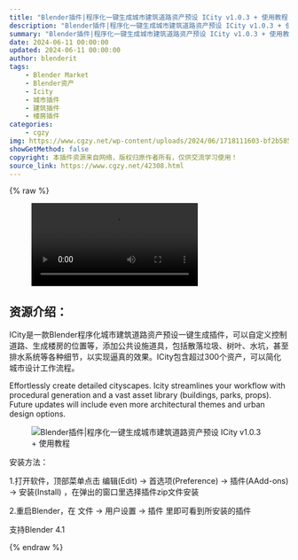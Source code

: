 ```yaml
---
title: "Blender插件|程序化一键生成城市建筑道路资产预设 ICity v1.0.3 + 使用教程"
description: "Blender插件|程序化一键生成城市建筑道路资产预设 ICity v1.0.3 + 使用教程"
summary: "Blender插件|程序化一键生成城市建筑道路资产预设 ICity v1.0.3 + 使用教程"
date: 2024-06-11 00:00:00
updated: 2024-06-11 00:00:00
author: blenderit
tags: 
    - Blender Market
    - Blender资产
    - Icity
    - 城市插件
    - 建筑插件
    - 楼房插件
categories:
    - cgzy
img: https://www.cgzy.net/wp-content/uploads/2024/06/1718111603-bf2b585aaeb7a04.webp
showGetMethod: false
copyright: 本插件资源来自网络，版权归原作者所有，仅供交流学习使用！
source_link: https://www.cgzy.net/42308.html
---
```


{% raw %}
<figure class="wp-block-video aligncenter"><video controls src="http://cloud.video.taobao.com/play/u/null/p/1/e/6/t/1/467172826420.mp4"></video></figure><div class="wp-block-pandastudio-title"><div class="title_style_01"><h2 id="h2-0">资源介绍：</h2></div></div><p class="is-style-text-indent-2em">ICity是一款Blender程序化城市建筑道路资产预设一键生成插件，可以自定义控制道路、生成楼房的位置等，添加公共设施道具，包括散落垃圾、树叶、水坑，甚至排水系统等各种细节，以实现逼真的效果。ICity包含超过300个资产，可以简化城市设计工作流程。</p><p>Effortlessly create detailed cityscapes. Icity streamlines your workflow with procedural generation and a vast asset library (buildings, parks, props). Future updates will include even more architectural themes and urban design options.</p><div class="wp-block-image is-style-border-round-and-with-shadow">
<figure class="aligncenter size-large"><img decoding="async" src="https://img.alicdn.com/imgextra/i4/717183932/O1CN01EVJJ901euuIKMM1mC_!!717183932.jpg" title="Blender插件|程序化一键生成城市建筑道路资产预设 ICity v1.0.3 + 使用教程" alt="Blender插件|程序化一键生成城市建筑道路资产预设 ICity v1.0.3 + 使用教程"></figure></div><div class="wp-block-pandastudio-title"><div class="title_style_01"><p>安装方法：</p></div></div><p>1.打开软件，顶部菜单点击 编辑(Edit) → 首选项(Preference) → 插件(AAdd-ons) → 安装(Install) ，在弹出的窗口里选择插件zip文件安装</p><p>2.重启Blender，在 文件 → 用户设置 → 插件 里即可看到所安装的插件</p><div class="wp-block-pandastudio-tips"><div class="tip success "><p>支持Blender 4.1</p>
</div></div>
<div style="display: none">cgzy</div>
{% endraw %}